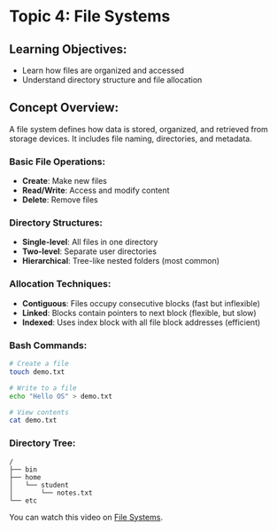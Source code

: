 # Topic 4: File Systems

## Learning Objectives:
* Learn how files are organized and accessed
* Understand directory structure and file allocation


## Concept Overview:
A file system defines how data is stored, organized, and retrieved from storage devices. It includes file naming, directories, and metadata.

### Basic File Operations:
* **Create**: Make new files
* **Read/Write**: Access and modify content
* **Delete**: Remove files


### Directory Structures:
* **Single-level**: All files in one directory
* **Two-level**: Separate user directories
* **Hierarchical**: Tree-like nested folders (most common)


### Allocation Techniques:
* **Contiguous**: Files occupy consecutive blocks (fast but inflexible)
* **Linked**: Blocks contain pointers to next block (flexible, but slow)
* **Indexed**: Uses index block with all file block addresses (efficient)


### Bash Commands:
```bash
# Create a file
touch demo.txt

# Write to a file
echo "Hello OS" > demo.txt

# View contents
cat demo.txt
```

### Directory Tree:
```
/
├── bin
├── home
│   └── student
│       └── notes.txt
└── etc
```

You can watch this video on [File Systems](https://youtu.be/0LtuQhNFFe0?si=P05lVW1S4Q71NE3B).